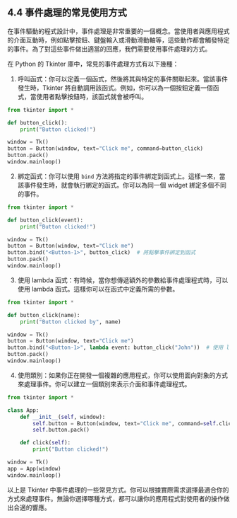 ## 4.4 事件處理的常見使用方式

在事件驅動的程式設計中，事件處理是非常重要的一個概念。當使用者與應用程式的介面互動時，例如點擊按鈕、鍵盤輸入或滑動滑動軸等，這些動作都會觸發特定的事件。為了對這些事件做出適當的回應，我們需要使用事件處理的方式。

在 Python 的 Tkinter 庫中，常見的事件處理方式有以下幾種：

1. 呼叫函式：你可以定義一個函式，然後將其與特定的事件關聯起來。當該事件發生時，Tkinter 將自動調用該函式。例如，你可以為一個按鈕定義一個函式，當使用者點擊按鈕時，該函式就會被呼叫。

```python
from tkinter import *

def button_click():
    print("Button clicked!")

window = Tk()
button = Button(window, text="Click me", command=button_click)
button.pack()
window.mainloop()
```

2. 綁定函式：你可以使用 `bind` 方法將指定的事件綁定到函式上。這樣一來，當該事件發生時，就會執行綁定的函式。你可以為同一個 widget 綁定多個不同的事件。

```python
from tkinter import *

def button_click(event):
    print("Button clicked!")

window = Tk()
button = Button(window, text="Click me")
button.bind("<Button-1>", button_click)  # 將點擊事件綁定到函式
button.pack()
window.mainloop()
```

3. 使用 lambda 函式：有時候，當你想傳遞額外的參數給事件處理程式時，可以使用 lambda 函式。這樣你可以在函式中定義所需的參數。

```python
from tkinter import *

def button_click(name):
    print("Button clicked by", name)

window = Tk()
button = Button(window, text="Click me")
button.bind("<Button-1>", lambda event: button_click("John"))  # 使用 lambda 函式傳遞參數
button.pack()
window.mainloop()
```

4. 使用類別：如果你正在開發一個複雜的應用程式，你可以使用面向對象的方式來處理事件。你可以建立一個類別來表示介面和事件處理程式。

```python
from tkinter import *

class App:
    def __init__(self, window):
        self.button = Button(window, text="Click me", command=self.click)
        self.button.pack()

    def click(self):
        print("Button clicked!")

window = Tk()
app = App(window)
window.mainloop()
```

以上是 Tkinter 中事件處理的一些常見方式。你可以根據實際需求選擇最適合你的方式來處理事件。無論你選擇哪種方式，都可以讓你的應用程式對使用者的操作做出合適的響應。